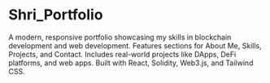 # Shri_Portfolio
A modern, responsive portfolio showcasing my skills in blockchain development and web development. Features sections for About Me, Skills, Projects, and Contact. Includes real-world projects like DApps, DeFi platforms, and web apps. Built with React, Solidity, Web3.js, and Tailwind CSS.
